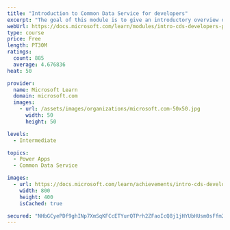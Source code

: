 ```yaml
---
title: "Introduction to Common Data Service for developers"
excerpt: "The goal of this module is to give an introductory overview of the Power Platform SDKs that are available from Microsoft via NuGet."
webUrl: https://docs.microsoft.com/learn/modules/intro-cds-developers-power-platform/
type: course
price: Free
length: PT30M
ratings:
  count: 885
  average: 4.676836
heat: 50

provider:
  name: Microsoft Learn
  domain: microsoft.com
  images:
    - url: /assets/images/organizations/microsoft.com-50x50.jpg
      width: 50
      height: 50

levels:
  - Intermediate

topics:
  - Power Apps
  - Common Data Service

images:
  - url: https://docs.microsoft.com/learn/achievements/intro-cds-developers-power-platform-social.png
    width: 800
    height: 400
    isCached: true

secured: "NHbGCyePDf9ghINp7XmSqKFCcETYurQTPrh2ZFaoIcQ8j1jHYUbHUsm0sFfm26PS71MDJOnzWI3729IbQmHeIP1cknGPM63Tvd0OX1b/WWal0DuppSlr0yM3qs3ijNxqVxELjbw9aVr74LsDCDri/daVPEWaYbdDCl4/AfkvQOqULwMubBDeDMWaoJELZNhCDVbeAXp7fTBgcrIcDZLn4UhPUr6HNVYKrMgkG8FhzTVRTrIGFQ3l11ltPIf5RtRniHnvNp5b/2uwinWXluXlARe+m3BbnSje0jmPBKSOhlKEgxaQptSGxbAYw7Cr3WZG9pFTnl2rW6IkfLk0ofdFwCJD442c/OoX5gNRFUujyBjkGfn9p0lNoZou6KfgGhra7tNdJaEU4Eo/91/Potz2UCX+vNXXNzS2V0cWmd+W8W4=;5rU1G2VQ4zn0iyt2aXzNYA=="
---
```


